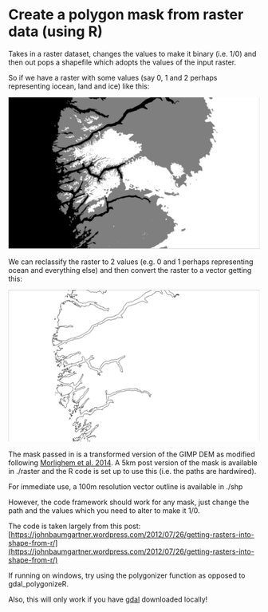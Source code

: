 # Create a polygon mask from raster data (using R)

Takes in a raster dataset, changes the values to make it binary (i.e. 1/0) and then out pops a shapefile which adopts the values of the input raster.

So if we have a raster with some values (say 0, 1 and 2 perhaps representing iocean, land and ice) like this:

<img src="./img/ras_screenshot.png" width="700px" />

We can reclassify the raster to 2 values (e.g. 0 and 1 perhaps representing ocean and everything else) and then convert the raster to a vector getting this:

<img src="./img/vec_screenshot.png" width="700px" />

The mask passed in is a transformed version of the GIMP DEM as modified following [Morlighem et al. 2014](http://www.nature.com/ngeo/journal/v7/n6/full/ngeo2167.html). A 5km post version of the mask is available in ./raster and the R code is set up to use this (i.e. the paths are hardwired). 

For immediate use, a 100m resolution vector outline is available in ./shp

However, the code framework should work for any mask, just change the path and the values which you need to alter to make it 1/0.

The code is taken largely from this post: [https://johnbaumgartner.wordpress.com/2012/07/26/getting-rasters-into-shape-from-r/](https://johnbaumgartner.wordpress.com/2012/07/26/getting-rasters-into-shape-from-r/)

If running on windows, try using the polygonizer function as opposed to gdal_polygonizeR.

Also, this will only work if you have [gdal](http://www.gdal.org/) downloaded locally!
